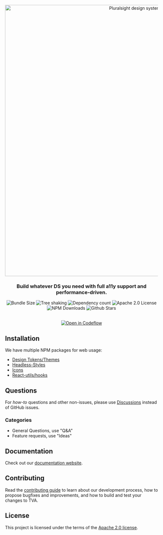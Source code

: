 <p align="center">
  <img width="890" alt="Pluralsight design system banner" src="https://user-images.githubusercontent.com/4819738/192855558-ad991f69-f607-4e49-9ef2-8d35ede63d3c.png">
</p>

<h3 align="center">
  Build whatever DS you need with full a11y support and performance-driven.
</h3>

<p align="center">
  <img alt="Bundle Size" src="https://badgen.net/bundlephobia/min/@pluralsight/headless-styles"/>
  <img alt="Tree shaking" src="https://badgen.net/bundlephobia/tree-shaking/@pluralsight/headless-styles"/>
  <img alt="Dependency count" src="https://badgen.net/bundlephobia/dependency-count/@pluralsight/headless-styles"/>
  <img alt="Apache 2.0 License" src="https://img.shields.io/github/license/pluralsight/tva"/>
  <img alt="NPM Downloads" src="https://img.shields.io/npm/dm/@pluralsight/headless-styles.svg?style=flat"/>
  <img alt="Github Stars" src="https://badgen.net/github/stars/pluralsight/tva" />
</p>

<p align="center" style="margin-top: 2rem;">
  <a href="https://pr.new/@pluralsight/tva">
  <img
    alt="Open in Codeflow"
    src="https://developer.stackblitz.com/img/open_in_codeflow.svg"
  />
</a>

</p>

## Installation

We have multiple NPM packages for web usage:

- [Design Tokens/Themes](https://www.npmjs.com/package/@pluralsight/design-tokens)
- [Headless-Styles](https://www.npmjs.com/package/@pluralsight/headless-styles)
- [Icons](https://www.npmjs.com/package/@pluralsight/icons)
- [React-utils/hooks](https://www.npmjs.com/package/@pluralsight/react-utils)

## Questions

For _how-to_ questions and other non-issues,
please use [Discussions](https://github.com/pluralsight/tva/discussions) instead of GitHub issues.

### Categories

- General Questions, use "Q&A"
- Feature requests, use "Ideas"

## Documentation

Check out our [documentation website](https://design.pluralsight.com/).

## Contributing

Read the [contributing guide](/CONTRIBUTING.md) to learn about our development process, how to propose bugfixes and improvements, and how to build and test your changes to TVA.

## License

This project is licensed under the terms of the
[Apache 2.0 license](/LICENSE).
